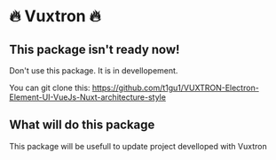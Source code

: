 # 🔥 Vuxtron 🔥

## This package isn't ready now!

Don't use this package. It is in devellopement.

You can git clone this: <https://github.com/t1gu1/VUXTRON-Electron-Element-UI-VueJs-Nuxt-architecture-style>

## What will do this package

This package will be usefull to update project develloped with Vuxtron
